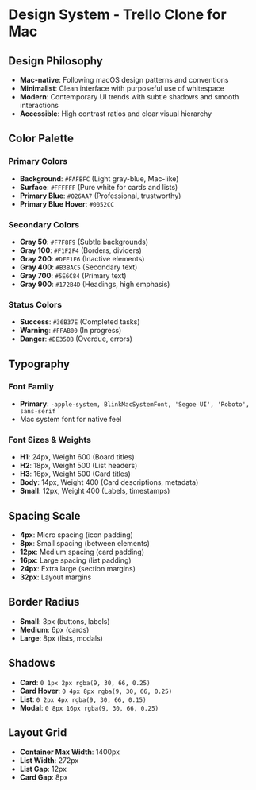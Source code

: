 # Design System - Trello Clone for Mac

## Design Philosophy
- **Mac-native**: Following macOS design patterns and conventions
- **Minimalist**: Clean interface with purposeful use of whitespace
- **Modern**: Contemporary UI trends with subtle shadows and smooth interactions
- **Accessible**: High contrast ratios and clear visual hierarchy

## Color Palette

### Primary Colors
- **Background**: `#FAFBFC` (Light gray-blue, Mac-like)
- **Surface**: `#FFFFFF` (Pure white for cards and lists)
- **Primary Blue**: `#026AA7` (Professional, trustworthy)
- **Primary Blue Hover**: `#0052CC`

### Secondary Colors
- **Gray 50**: `#F7F8F9` (Subtle backgrounds)
- **Gray 100**: `#F1F2F4` (Borders, dividers)
- **Gray 200**: `#DFE1E6` (Inactive elements)
- **Gray 400**: `#B3BAC5` (Secondary text)
- **Gray 700**: `#5E6C84` (Primary text)
- **Gray 900**: `#172B4D` (Headings, high emphasis)

### Status Colors
- **Success**: `#36B37E` (Completed tasks)
- **Warning**: `#FFAB00` (In progress)
- **Danger**: `#DE350B` (Overdue, errors)

## Typography

### Font Family
- **Primary**: `-apple-system, BlinkMacSystemFont, 'Segoe UI', 'Roboto', sans-serif`
- Mac system font for native feel

### Font Sizes & Weights
- **H1**: 24px, Weight 600 (Board titles)
- **H2**: 18px, Weight 500 (List headers)
- **H3**: 16px, Weight 500 (Card titles)
- **Body**: 14px, Weight 400 (Card descriptions, metadata)
- **Small**: 12px, Weight 400 (Labels, timestamps)

## Spacing Scale
- **4px**: Micro spacing (icon padding)
- **8px**: Small spacing (between elements)
- **12px**: Medium spacing (card padding)
- **16px**: Large spacing (list padding)
- **24px**: Extra large (section margins)
- **32px**: Layout margins

## Border Radius
- **Small**: 3px (buttons, labels)
- **Medium**: 6px (cards)
- **Large**: 8px (lists, modals)

## Shadows
- **Card**: `0 1px 2px rgba(9, 30, 66, 0.25)`
- **Card Hover**: `0 4px 8px rgba(9, 30, 66, 0.25)`
- **List**: `0 2px 4px rgba(9, 30, 66, 0.15)`
- **Modal**: `0 8px 16px rgba(9, 30, 66, 0.25)`

## Layout Grid
- **Container Max Width**: 1400px
- **List Width**: 272px
- **List Gap**: 12px
- **Card Gap**: 8px